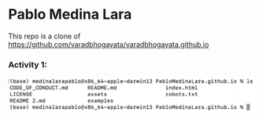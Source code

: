 # Pablo Medina Lara

This repo is a clone of https://github.com/varadbhogayata/varadbhogayata.github.io

### Activity 1:

![Repo Copy](/assets/screenshots/repo.png)
